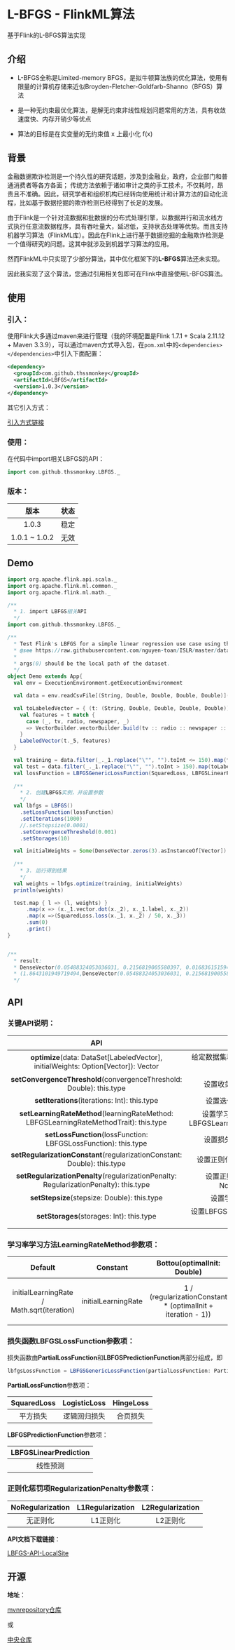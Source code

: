 # **L-BFGS - FlinkML算法**

基于Flink的L-BFGS算法实现

## **介绍**

- L-BFGS全称是Limited-memory BFGS，是拟牛顿算法族的优化算法，使用有限量的计算机存储来近似Broyden-Fletcher-Goldfarb-Shanno（BFGS）算法

- 是一种无约束最优化算法，是解无约束非线性规划问题常用的方法，具有收敛速度快、内存开销少等优点

- 算法的目标是在实变量的无约束值 x 上最小化 f(x)

## **背景**

金融数据欺诈检测是一个持久性的研究话题，涉及到金融业，政府，企业部门和普通消费者等各方各面； 传统方法依赖于诸如审计之类的手工技术，不仅耗时，昂贵且不准确。因此，研究学者和组织机构已经转向使用统计和计算方法的自动化流程，比如基于数据挖掘的欺诈检测已经得到了长足的发展。

由于Flink是一个针对流数据和批数据的分布式处理引擎，以数据并行和流水线方式执行任意流数据程序，具有吞吐量大，延迟低，支持状态处理等优势。而且支持机器学习算法（FlinkML库）。因此在Flink上进行基于数据挖掘的金融欺诈检测是一个值得研究的问题。这其中就涉及到机器学习算法的应用。

然而FlinkML中只实现了少部分算法，其中优化框架下的**L-BFGS**算法还未实现。

因此我实现了这个算法，您通过引用相关包即可在Flink中直接使用L-BFGS算法。

## **使用**

### 引入：

使用Flink大多通过maven来进行管理（我的环境配置是Flink 1.7.1 + Scala 2.11.12 + Maven 3.3.9），可以通过maven方式导入包，在`pom.xml`中的`<dependencies> </dependencies>`中引入下面配置：

```xml
<dependency>
  <groupId>com.github.thssmonkey</groupId>
  <artifactId>LBFGS</artifactId>
  <version>1.0.3</version>
</dependency>
```

其它引入方式：

[引入方式链接](https://search.maven.org/artifact/com.github.thssmonkey/LBFGS/1.0.3/jar) 

### 使用：

在代码中import相关LBFGS的API：

```scala
import com.github.thssmonkey.LBFGS._
```

### 版本：

|     版本      | 状态 |
| :-----------: | :--: |
|     1.0.3     | 稳定 |
| 1.0.1 ~ 1.0.2 | 无效 |

## **Demo**

```scala
import org.apache.flink.api.scala._
import org.apache.flink.ml.common._
import org.apache.flink.ml.math._

/**
  * 1. import LBFGS相关API
  */
import com.github.thssmonkey.LBFGS._

/**
  * Test Flink's LBFGS for a simple linear regression use case using the advertisement dataset from ISL
  * @see https://raw.githubusercontent.com/nguyen-toan/ISLR/master/dataset/Advertising.csv
  *
  * args(0) should be the local path of the dataset.
  */
object Demo extends App{
  val env = ExecutionEnvironment.getExecutionEnvironment

  val data = env.readCsvFile[(String, Double, Double, Double, Double)](args(0), ignoreFirstLine = true)

  val toLabeledVector = { (t: (String, Double, Double, Double, Double)) =>
    val features = t match {
      case (_, tv, radio, newspaper, _)
      => VectorBuilder.vectorBuilder.build(tv :: radio :: newspaper :: Nil )
    }
    LabeledVector(t._5, features)
  }

  val training = data.filter(_._1.replace("\"", "").toInt <= 150).map(toLabeledVector)
  val test = data.filter(_._1.replace("\"", "").toInt > 150).map(toLabeledVector)
  val lossFunction = LBFGSGenericLossFunction(SquaredLoss, LBFGSLinearPrediction)
  
  /**
    * 2. 创建LBFGS实例，并设置参数
    */
  val lbfgs = LBFGS()
    .setLossFunction(lossFunction)
    .setIterations(1000)
    //.setStepsize(0.0001)
    .setConvergenceThreshold(0.001)
    .setStorages(10)

  val initialWeights = Some(DenseVector.zeros(3).asInstanceOf[Vector])
  
  /**
    * 3. 运行得到结果
    */
  val weights = lbfgs.optimize(training, initialWeights)
  println(weights)

  test.map { l => (l, weights) }
   	  .map(x => (x._1.vector.dot(x._2), x._1.label, x._2))
  	  .map(x =>(SquaredLoss.loss(x._1, x._2) / 50, x._3))
      .sum(0)
      .print()
}


/**
  * result:
  * DenseVector(0.05488324053036031, 0.2156819005580397, 0.016836151594152405)
  * (1.8643101949719494,DenseVector(0.05488324053036031, 0.2156819005580397, 0.016836151594152405))
  */
```

## **API**

### 关键API说明：

|                             API                              |                           描述                            |
| :----------------------------------------------------------: | :-------------------------------------------------------: |
| **optimize**(data: DataSet[LabeledVector], initialWeights: Option[Vector]): Vector |           给定数据集和初始权重，返回优化后权重            |
| **setConvergenceThreshold**(convergenceThreshold: Double): this.type |                 设置收敛阈值，默认为1e-6                  |
|        **setIterations**(iterations: Int): this.type         |                  设置迭代次数，默认为100                  |
| **setLearningRateMethod**(learningRateMethod: LBFGSLearningRateMethodTrait): this.type | 设置学习率学习方法，默认为LBFGSLearningRateMethod.Default |
| **setLossFunction**(lossFunction: LBFGSLossFunction): this.type |                 设置损失函数，默认为None                  |
| **setRegularizationConstant**(regularizationConstant: Double): this.type |               设置正则化常数，默认为0.0001                |
| **setRegularizationPenalty**(regularizationPenalty: RegularizationPenalty): this.type |         设置正则化惩罚项，默认为NoRegularization          |
|         **setStepsize**(stepsize: Double): this.type         |                   设置学习率，默认为1.0                   |
|          **setStorages**(storages: Int): this.type           |            设置LBFGS存储最近迭代次数，默认为10            |

### 学习率学习方法**LearningRateMethod**参数项：

|                  Default                   |      Constant       |                 Bottou(optimalInit: Double)                  |            InvScaling(decay: Double)             |                      Xu(decay: Double)                       |
| :----------------------------------------: | :-----------------: | :----------------------------------------------------------: | :----------------------------------------------: | :----------------------------------------------------------: |
| initialLearningRate / Math.sqrt(iteration) | initialLearningRate | 1 / (regularizationConstant * (optimalInit + iteration - 1)) | initialLearningRate / Math.pow(iteration, decay) | initialLearningRate *   Math.pow(1 + regularizationConstant * initialLearningRate * iteration, -decay) |

### 损失函数**LBFGSLossFunction**参数项：

损失函数由**PartialLossFunction**和**LBFGSPredictionFunction**两部分组成，即

```scala
lbfgsLossFunction = LBFGSGenericLossFunction(partialLossFunction: PartialLossFunction, predictionFunction: LBFGSPredictionFunction)
```

**PartialLossFunction**参数项：

| SquaredLoss | LogisticLoss | HingeLoss |
| :---------: | :----------: | :-------: |
|  平方损失   | 逻辑回归损失 | 合页损失  |

**LBFGSPredictionFunction**参数项：

| LBFGSLinearPrediction |
| :-------------------: |
|       线性预测        |

### 正则化惩罚项**RegularizationPenalty**参数项：

| NoRegularization | L1Regularization | L2Regularization |
| :--------------: | :--------------: | :--------------: |
|     无正则化     |     L1正则化     |     L2正则化     |

**API文档下载链接**：

[LBFGS-API-LocalSite](https://cloud.tsinghua.edu.cn/d/ac69926eec824605bbde/) 

## **开源**

**地址**：

[mvnrepository仓库](https://mvnrepository.com/artifact/com.github.thssmonkey/LBFGS)

或

[中央仓库](https://search.maven.org/search?q=g:com.github.thssmonkey)




